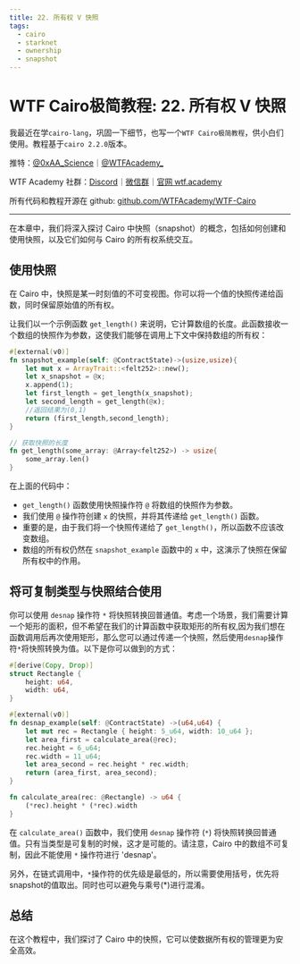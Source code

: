 ```yaml
---
title: 22. 所有权 V 快照
tags:
  - cairo
  - starknet
  - ownership
  - snapshot
---
```


# WTF Cairo极简教程: 22. 所有权 V 快照

我最近在学`cairo-lang`，巩固一下细节，也写一个`WTF Cairo极简教程`，供小白们使用。教程基于`cairo 2.2.0`版本。

推特：[@0xAA_Science](https://twitter.com/0xAA_Science)｜[@WTFAcademy_](https://twitter.com/WTFAcademy_)

WTF Academy 社群：[Discord](https://discord.gg/5akcruXrsk)｜[微信群](https://docs.google.com/forms/d/e/1FAIpQLSe4KGT8Sh6sJ7hedQRuIYirOoZK_85miz3dw7vA1-YjodgJ-A/viewform?usp=sf_link)｜[官网 wtf.academy](https://wtf.academy)

所有代码和教程开源在 github: [github.com/WTFAcademy/WTF-Cairo](https://github.com/WTFAcademy/WTF-Cairo)

---

在本章中，我们将深入探讨 Cairo 中快照（snapshot）的概念，包括如何创建和使用快照，以及它们如何与 Cairo 的所有权系统交互。

## 使用快照

在 Cairo 中，快照是某一时刻值的不可变视图。你可以将一个值的快照传递给函数，同时保留原始值的所有权。

让我们以一个示例函数 `get_length()` 来说明，它计算数组的长度。此函数接收一个数组的快照作为参数，这使我们能够在调用上下文中保持数组的所有权：

```rust
#[external(v0)]
fn snapshot_example(self: @ContractState)->(usize,usize){
    let mut x = ArrayTrait::<felt252>::new();  
    let x_snapshot = @x;
    x.append(1);
    let first_length = get_length(x_snapshot);
    let second_length = get_length(@x);
    //返回结果为(0,1)
    return (first_length,second_length);    
}

// 获取快照的长度
fn get_length(some_array: @Array<felt252>) -> usize{
    some_array.len()
}
```

在上面的代码中：

- `get_length()` 函数使用快照操作符 `@` 将数组的快照作为参数。
- 我们使用 `@` 操作符创建 `x` 的快照，并将其传递给 `get_length()` 函数。
- 重要的是，由于我们将一个快照传递给了 `get_length()`，所以函数不应该改变数组。
- 数组的所有权仍然在 `snapshot_example` 函数中的 `x` 中，这演示了快照在保留所有权中的作用。

## 将可复制类型与快照结合使用

你可以使用 `desnap` 操作符 `*` 将快照转换回普通值。考虑一个场景，我们需要计算一个矩形的面积，但不希望在我们的计算函数中获取矩形的所有权,因为我们想在函数调用后再次使用矩形，那么您可以通过传递一个快照，然后使用`desnap`操作符`*`将快照转换为值。以下是你可以做到的方式：

```rust
#[derive(Copy, Drop)]
struct Rectangle {
    height: u64,
    width: u64,
}

#[external(v0)]
fn desnap_example(self: @ContractState) ->(u64,u64) {
    let mut rec = Rectangle { height: 5_u64, width: 10_u64 };
    let area_first = calculate_area(@rec);
    rec.height = 6_u64;
    rec.width = 11_u64;
    let area_second = rec.height * rec.width;
    return (area_first, area_second);
}

fn calculate_area(rec: @Rectangle) -> u64 {
    (*rec).height * (*rec).width
}
```

在 `calculate_area()` 函数中，我们使用 `desnap` 操作符 (`*`) 将快照转换回普通值。只有当类型是可复制的时候，这才是可能的。请注意，Cairo 中的数组不可复制，因此不能使用 `*` 操作符进行 'desnap'。

另外，在链式调用中，`*`操作符的优先级是最低的，所以需要使用括号，优先将snapshot的值取出。同时也可以避免与乘号(*)进行混淆。

## 总结

在这个教程中，我们探讨了 Cairo 中的快照，它可以使数据所有权的管理更为安全高效。




